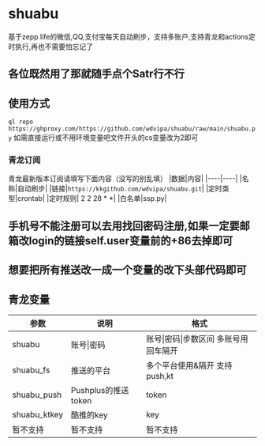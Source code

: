 # shuabu
基于zepp life的微信,QQ,支付宝每天自动刷步，支持多账户,支持青龙和actions定时执行,再也不需要怕忘记了
## 各位既然用了那就随手点个Satr行不行
## 使用方式
`ql repo https://ghproxy.com/https://github.com/wdvipa/shuabu/raw/main/shuabu.py`
如需直接运行或不用环境变量吧文件开头的cs变量改为2即可
### 青龙订阅
青龙最新版本订阅请填写下面内容（没写的别乱填）
|数据|内容|
|----|----|
|名称|自动刷步|
|链接|`https://kkgithub.com/wdvipa/shuabu.git`|
|定时类型|crontab|
|定时规则|	2 2 28 * *|
|白名单|ssp.py|
## 手机号不能注册可以去用找回密码注册,如果一定要邮箱改login的链接self.user变量前的+86去掉即可
## 想要把所有推送改一成一个变量的改下头部代码即可
## 青龙变量
| 参数 | 说明                     |  格式  |
| ---- | -----------------------  |  -------  |
| shuabu  | 账号\|密码 |  账号\|密码\|步数区间  多账号用回车隔开  |
| shuabu_fs  | 推送的平台 |  多个平台使用&隔开 支持push,kt  |
| shuabu_push  | Pushplus的推送token |  token  |
| shuabu_ktkey  | 酷推的key |  key  |
| 暂不支持  | 暂不支持 |  暂不支持  |
